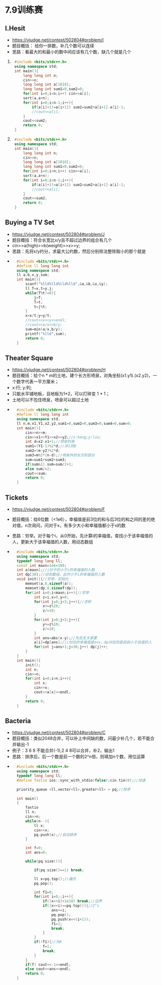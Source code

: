 # 7.9训练赛
## I.Hesit
* https://vjudge.net/contest/502804#problem/I
* 题目概括： 给你一排数，补几个数可以连续
* 思路：看最大的和最小的数中间应该有几个数，缺几个就是几个
1. ```c++
    #include <bits/stdc++.h>
    using namespace std;
    int main(){
        long long int n;
        cin>>n;
        long long int a[1010];
        long long int sum1=0,sum2=0;
        for(int i=0;i<n;i++) cin>>a[i];
        sort(a,a+n);
        for(int i=0;i<n-1;i++){
            if(a[i]+1!=a[i+1]) sum2=sum2+a[i+1]-a[i]-1;
            //cout<<a[i];
        }
        cout<<sum2;
        return 0;
    }
    ```
2. ```c++
    #include <bits/stdc++.h>
    using namespace std;
    int main(){
        long long int n;
        cin>>n;
        long long int a[1010];
        long long int sum1=0,sum2=0;
        for(int i=0;i<n;i++) cin>>a[i];
        sort(a,a+n);
        for(int i=0;i<n-1;i++){
            if(a[i]+1!=a[i+1]) sum2=sum2+a[i+1]-a[i]-1;
            //cout<<a[i];
        }
        cout<<sum2;
        return 0;
    }
    ```
## Buying a TV Set
* https://vjudge.net/contest/502804#problem/J
* 题目概括：符合长宽比x/y且不超过边界的组合有几个
* cin>>a(high)>>b(weight)>>x>>y;
* 思路：先将x/y约分，求最大公约数，然后分别除法整除取小的那个就是
* ```c++
    #include <bits/stdc++.h>
    #define ll long long int
    using namespace std;
    ll a,b,x,y,sum;
    int main(){
        scanf("%lld%lld%lld%lld",&a,&b,&x,&y);
        ll T=x,t=y,j;
        while(T%t!=0){
            j=T;
            T=t;
            t=j%t;
        }
        x=x/t;y=y/t;
        //cout<<x<<y<<endl;
        //cout<<a/x<<b/y;
        sum=min(a/x,b/y);
        printf("%lld",sum);
        return 0;
    }
    ```
## Theater Square
* https://vjudge.net/contest/502804#problem/H
* 题目概括：给个n * m的土地，建个长方形喷泉，对角坐标(x1.y1).(x2.y2)，一个数字代表一平方厘米；
* x:行;  y:列;
* 只能水平铺地板，且地板为1*2，可以打碎变 1 * 1；
* 土地可以不包住喷泉，喷泉可以超过土地
* ```c++
    #include <bits/stdc++.h>
    #define ll long long int
    using namespace std;
    ll n,m,x1,Y1,x2,y2,sum1=0,sum2=0,sum3=0,sum4=0,sum=0;
    int main(){
        cin>>n>>m;
        cin>>x1>>Y1>>x2>>y2;//x:hang;y:lie;
        int d=x2-x1+1;//喷泉的高
        sum1=(Y1-1)%2*d;//非1则0
        sum2=(m-y2)%2*d;
        sum3=m%2*(n-d);//喷泉外的长方形部分
        sum=sum1+sum2+sum3;
        if(sum&1) sum=sum/2+1;
        else sum/=2;
        cout<<sum;
        return 0;
    }
    ```
## Tickets
* https://vjudge.net/contest/502804#problem/F
* 题目概括：给6位数（<1e6），幸福值是前3位的和与后3位的和之间的差的绝对值，n次询问，问对于x，有多少大小和幸福值都小于x的数
* 思路：穷举。对于每个i，从0开始，先计算i的幸福值，查找小于该幸福值的人，更新大于该幸福值的人数，用动态数组

* ```c++
    #include <bits/stdc++.h>
    using namespace std;
    typedef long long ll;
    const int maxn=1e6+100;
    int a[maxn];//i对于的小于i的幸福值的人数
    int dp[30];//动态数组，此时小于i的幸福值的人数
    void init(){//穷举，初始化
        memset(a,0,sizeof(a));
        memset(dp,0,sizeof(dp));
        for(int i=0;i<maxn;i++){//穷举
            int z=i,x=0,y=0;
            for(int j=0;j<3;j++){//求和
                x+=z%10;
                z/=10;
            }
            for(int j=0;j<3;j++){
                y+=z%10;
                z/=10;
            }
            int ans=abs(x-y);//先后无关紧要
            a[i]=dp[ans];//i对应的幸福值是ans，dp对应的是目前小于该值的人
            for(int j=ans+1;j<30;j++) dp[j]++;
        }
    } 
    int main(){
        init();
        int n;
        cin>>n;
        for(int i=0;i<n;i++){
            int x;
            cin>>x;
            cout<<a[x]<<endl;
        }
        return 0;
    }
    ```
## Bacteria
* https://vjudge.net/contest/502804#problem/C
* 题目概括：类似2048合并，可以补上中间缺的数，问最少补几个，若不能合并输出-1
* 例子：3 6 9 不能合并(-1);2 4 8可以合并，补2，输出1
* 思路：排序后，后一个数是前一个数的2^n倍，则填加n个数，用位运算
* ```c++
    #include <bits/stdc++.h>
    using namespace std;
    typedef long long ll;
    #define fastio ios::sync_with_stdio(false);cin.tie(0);//加速
    
    priority_queue <ll,vector<ll>,greater<ll> > pq;//排序
    
    int main()
    {
        fastio
        ll n;
        cin>>n;
        while(n--){
            ll x;
            cin>>x;
            pq.push(x);//自动排序
        }

        int f=0;
        int ans=0;

        while(pq.size()){

            if(pq.size()==1) break;

            ll x=pq.top();//遍历
            pq.pop();

            int f1=0;
            for(int i=0;;i++){
                if((x<<i)>1e18) break;//边界
                if((x<<i)==pq.top()){//2^i
                    ans+=i;
                    pq.pop();
                    pq.push(x<<(i+1));
                    f1=1;
                    break;
                }
            }
            if(!f1){//为0
                f=1;
                break;
            }
        }
        if(f) cout<<-1<<endl;
        else cout<<ans<<endl;
        return 0;
    }
```